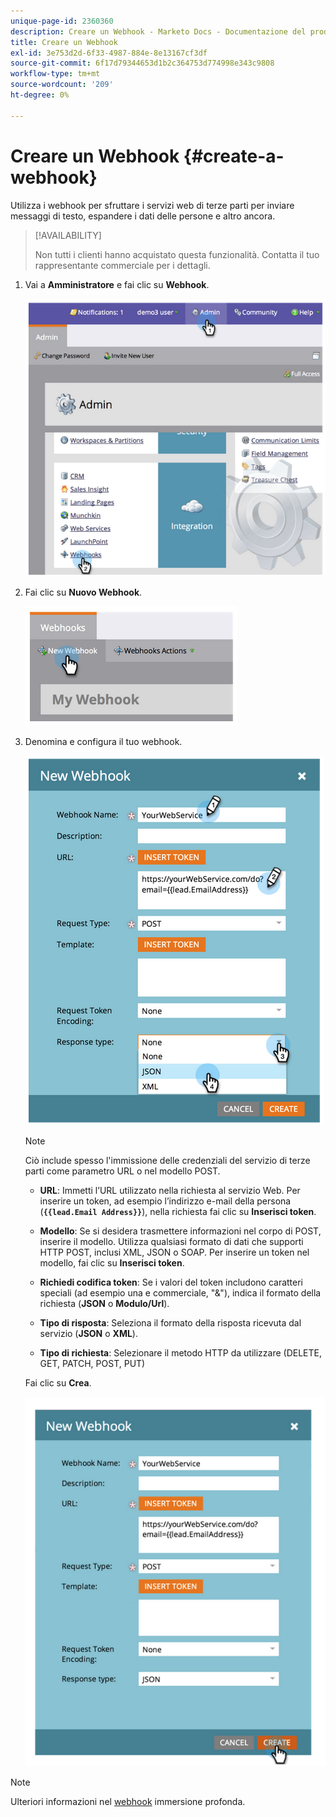 ```yaml
---
unique-page-id: 2360360
description: Creare un Webhook - Marketo Docs - Documentazione del prodotto
title: Creare un Webhook
exl-id: 3e753d2d-6f33-4987-884e-8e13167cf3df
source-git-commit: 6f17d79344653d1b2c364753d774998e343c9808
workflow-type: tm+mt
source-wordcount: '209'
ht-degree: 0%

---
```


# Creare un Webhook {#create-a-webhook}

Utilizza i webhook per sfruttare i servizi web di terze parti per inviare messaggi di testo, espandere i dati delle persone e altro ancora.

>[!AVAILABILITY]
>
>Non tutti i clienti hanno acquistato questa funzionalità. Contatta il tuo rappresentante commerciale per i dettagli.

1. Vai a **Amministratore** e fai clic su **Webhook**.

   ![](assets/image2014-9-24-14-3a52-3a57.png)

1. Fai clic su **Nuovo Webhook**.

   ![](assets/image2014-9-24-14-3a53-3a9.png)

1. Denomina e configura il tuo webhook.

   ![](assets/image2014-9-24-14-3a53-3a19.png)

   >[!NOTE]
   >
   >Ciò include spesso l&#39;immissione delle credenziali del servizio di terze parti come parametro URL o nel modello POST.

   * **URL**: Immetti l’URL utilizzato nella richiesta al servizio Web. Per inserire un token, ad esempio l’indirizzo e-mail della persona (**`{{lead.Email Address}}`**), nella richiesta fai clic su **Inserisci token**.

   * **Modello**: Se si desidera trasmettere informazioni nel corpo di POST, inserire il modello. Utilizza qualsiasi formato di dati che supporti HTTP POST, inclusi XML, JSON o SOAP. Per inserire un token nel modello, fai clic su **Inserisci token**.

   * **Richiedi codifica token**: Se i valori del token includono caratteri speciali (ad esempio una e commerciale, &quot;&amp;&quot;), indica il formato della richiesta (**JSON** o **Modulo/Url**).

   * **Tipo di risposta**: Seleziona il formato della risposta ricevuta dal servizio (**JSON** o **XML**).

   * **Tipo di richiesta**: Selezionare il metodo HTTP da utilizzare (DELETE, GET, PATCH, POST, PUT)

   Fai clic su **Crea**.

   ![](assets/image2014-9-24-14-3a53-3a35.png)

>[!NOTE]
>
>Ulteriori informazioni nel [webhook](https://developers.marketo.com/documentation/webhooks/) immersione profonda.
